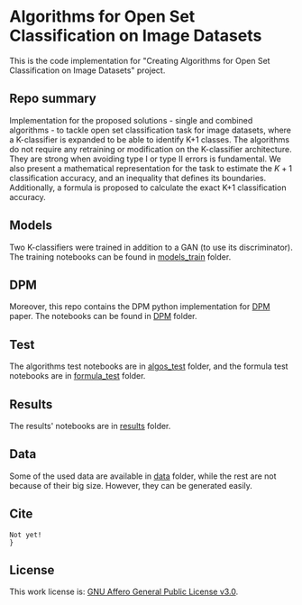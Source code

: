 # Algorithms for Open Set Classification on Image Datasets

This is the code implementation for "Creating Algorithms for Open Set Classification on Image Datasets" project. <br>

## Repo summary
Implementation for the proposed solutions - single and combined algorithms - to tackle open set classification task for image datasets, where a K-classifier is expanded to be able to identify K+1 classes. The algorithms do not require any retraining or modification on the K-classifier architecture. They are strong when avoiding type I or type II errors is fundamental. We also present a mathematical representation for the task to estimate the $K+1$ classification accuracy, and an inequality that defines its boundaries. Additionally, a formula is proposed to calculate the exact K+1 classification accuracy.

## Models
Two K-classifiers were trained in addition to a GAN (to use its discriminator). The training notebooks can be found in [models_train](./models_train/) folder.

## DPM
Moreover, this repo contains the DPM python implementation for [DPM](https://doi.org/10.15388/Informatica.2018.171) paper. The notebooks can be found in [DPM](./DPM/) folder.

## Test
The algorithms test notebooks are in [algos_test](./algos_test/) folder, and the formula test notebooks are in [formula_test](./formula_test/) folder.

## Results
The results' notebooks are in [results](./results/) folder.

## Data
Some of the used data are available in [data](./data/) folder, while the rest are not because of their big size. However, they can be generated easily.

## Cite
```
Not yet!
}
```

## License
This work license is: <a href="./LICENSE">GNU Affero General Public License v3.0</a>.
